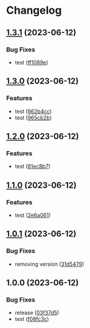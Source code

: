 # Changelog

## [1.3.1](https://github.com/abenelazar/test-gha-2/compare/v1.3.0...v1.3.1) (2023-06-12)


### Bug Fixes

* test ([ff1089e](https://github.com/abenelazar/test-gha-2/commit/ff1089e4883e726caacb2d7f7b2a75e4e3f2eb31))

## [1.3.0](https://github.com/abenelazar/test-gha-2/compare/v1.2.0...v1.3.0) (2023-06-12)


### Features

* test ([662b4cc](https://github.com/abenelazar/test-gha-2/commit/662b4cc747dab6d1ac2d92d82d321f9e364e380e))
* test ([965cb2b](https://github.com/abenelazar/test-gha-2/commit/965cb2b532a1b297c8124510b837b009e2c4dba3))

## [1.2.0](https://github.com/abenelazar/test-gha-2/compare/v1.1.0...v1.2.0) (2023-06-12)


### Features

* test ([61ec8b7](https://github.com/abenelazar/test-gha-2/commit/61ec8b79e4fd8141f30775c03f53620845d9cb2a))

## [1.1.0](https://github.com/abenelazar/test-gha-2/compare/v1.0.1...v1.1.0) (2023-06-12)


### Features

* test ([2e6a061](https://github.com/abenelazar/test-gha-2/commit/2e6a061f68e675bb2817245a3df4cb436c95613f))

## [1.0.1](https://github.com/abenelazar/test-gha-2/compare/v1.0.0...v1.0.1) (2023-06-12)


### Bug Fixes

* removing version ([31d5479](https://github.com/abenelazar/test-gha-2/commit/31d54794a52dbd88852348cd0fb41987776fe324))

## 1.0.0 (2023-06-12)


### Bug Fixes

* release ([03f37d5](https://github.com/abenelazar/test-gha-2/commit/03f37d5300cc9078fdf62a23652aa61a969222ce))
* test ([f08fc3c](https://github.com/abenelazar/test-gha-2/commit/f08fc3c6cfb8354affa2516b1aaead6bbe131efa))
